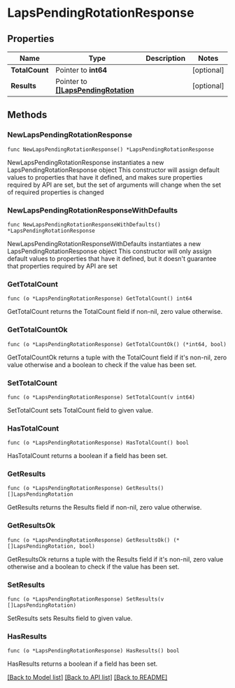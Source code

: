 # LapsPendingRotationResponse

## Properties

Name | Type | Description | Notes
------------ | ------------- | ------------- | -------------
**TotalCount** | Pointer to **int64** |  | [optional] 
**Results** | Pointer to [**[]LapsPendingRotation**](LapsPendingRotation.md) |  | [optional] 

## Methods

### NewLapsPendingRotationResponse

`func NewLapsPendingRotationResponse() *LapsPendingRotationResponse`

NewLapsPendingRotationResponse instantiates a new LapsPendingRotationResponse object
This constructor will assign default values to properties that have it defined,
and makes sure properties required by API are set, but the set of arguments
will change when the set of required properties is changed

### NewLapsPendingRotationResponseWithDefaults

`func NewLapsPendingRotationResponseWithDefaults() *LapsPendingRotationResponse`

NewLapsPendingRotationResponseWithDefaults instantiates a new LapsPendingRotationResponse object
This constructor will only assign default values to properties that have it defined,
but it doesn't guarantee that properties required by API are set

### GetTotalCount

`func (o *LapsPendingRotationResponse) GetTotalCount() int64`

GetTotalCount returns the TotalCount field if non-nil, zero value otherwise.

### GetTotalCountOk

`func (o *LapsPendingRotationResponse) GetTotalCountOk() (*int64, bool)`

GetTotalCountOk returns a tuple with the TotalCount field if it's non-nil, zero value otherwise
and a boolean to check if the value has been set.

### SetTotalCount

`func (o *LapsPendingRotationResponse) SetTotalCount(v int64)`

SetTotalCount sets TotalCount field to given value.

### HasTotalCount

`func (o *LapsPendingRotationResponse) HasTotalCount() bool`

HasTotalCount returns a boolean if a field has been set.

### GetResults

`func (o *LapsPendingRotationResponse) GetResults() []LapsPendingRotation`

GetResults returns the Results field if non-nil, zero value otherwise.

### GetResultsOk

`func (o *LapsPendingRotationResponse) GetResultsOk() (*[]LapsPendingRotation, bool)`

GetResultsOk returns a tuple with the Results field if it's non-nil, zero value otherwise
and a boolean to check if the value has been set.

### SetResults

`func (o *LapsPendingRotationResponse) SetResults(v []LapsPendingRotation)`

SetResults sets Results field to given value.

### HasResults

`func (o *LapsPendingRotationResponse) HasResults() bool`

HasResults returns a boolean if a field has been set.


[[Back to Model list]](../README.md#documentation-for-models) [[Back to API list]](../README.md#documentation-for-api-endpoints) [[Back to README]](../README.md)


